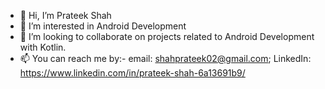 - 👋 Hi, I’m Prateek Shah
- 👀 I’m interested in Android Development
- 💞️ I’m looking to collaborate on projects related to Android Development with Kotlin.
- 📫 You can reach me by:-
      email: shahprateek02@gmail.com;
      LinkedIn: https://www.linkedin.com/in/prateek-shah-6a13691b9/

<!---
Prateek027-S/Prateek027-S is a ✨ special ✨ repository because its `README.md` (this file) appears on your GitHub profile.
You can click the Preview link to take a look at your changes.
--->
